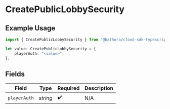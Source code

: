 # CreatePublicLobbySecurity

## Example Usage

```typescript
import { CreatePublicLobbySecurity } from "@hathora/cloud-sdk-typescript/models/operations";

let value: CreatePublicLobbySecurity = {
    playerAuth: "<value>",
};
```

## Fields

| Field              | Type               | Required           | Description        |
| ------------------ | ------------------ | ------------------ | ------------------ |
| `playerAuth`       | *string*           | :heavy_check_mark: | N/A                |